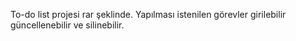 To-do list projesi rar şeklinde.
Yapılması istenilen görevler girilebilir güncellenebilir ve silinebilir.

